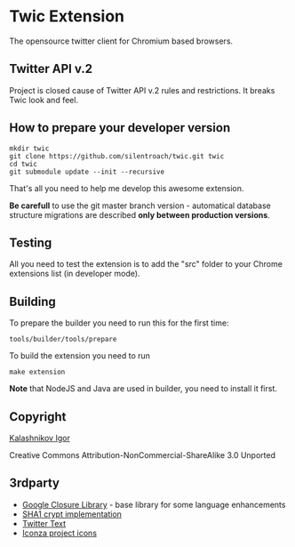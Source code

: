 # Twic Extension

The opensource twitter client for Chromium based browsers.

## Twitter API v.2

Project is closed cause of Twitter API v.2 rules and restrictions. It breaks Twic look and feel.

## How to prepare your developer version

    mkdir twic
    git clone https://github.com/silentroach/twic.git twic
    cd twic
    git submodule update --init --recursive

That's all you need to help me develop this awesome extension.

**Be carefull** to use the git master branch version - automatical database structure migrations are described **only between production versions**.

## Testing

All you need to test the extension is to add the "src" folder to your Chrome extensions list (in developer mode).

## Building

To prepare the builder you need to run this for the first time:

    tools/builder/tools/prepare

To build the extension you need to run

    make extension

**Note** that NodeJS and Java are used in builder, you need to install it first.

## Copyright

[Kalashnikov Igor](mailto:igor.kalashnikov@me.com)

Creative Commons Attribution-NonCommercial-ShareAlike 3.0 Unported

## 3rdparty

* [Google Closure Library](http://code.google.com/closure/library/) - base library for some language enhancements
* [SHA1 crypt implementation](http://pajhome.org.uk/crypt/md5)
* [Twitter Text](https://github.com/twitter/twitter-text-js)
* [Iconza project icons](http://www.iconza.com/)
